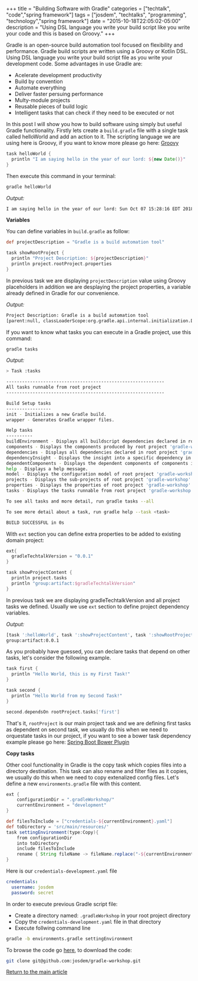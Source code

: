 +++
title = "Building Software with Gradle"
categories = ["techtalk", "code","spring framework"]
tags = ["josdem", "techtalks", "programming", "technology","spring framework"]
date = "2015-10-18T22:05:02-05:00"
description = "Using DSL language you write your build script like you write your code and this is based on Groovy."
+++

Gradle is an open-source build automation tool focused on flexibility and performance. Gradle build scripts are written using a Groovy or Kotlin DSL. Using DSL language you write your build script file as you write your development code. Some advantages in use Gradle are:

* Acelerate development productivity
* Build by convention
* Automate everything
* Deliver faster persuing performance
* Multy-module projects
* Reusable pieces of build logic
* Intelligent tasks that can check if they need to be executed or not

In this post I will show you how to build software using simply but useful Gradle functionality. Firstly lets create a `build.gradle` file with a single task called helloWorld and add an action to it. The scripting language we are using here is Groovy, if you want to know more please go here: [Groovy](/techtalk/groovy/)

```groovy
task helloWorld {
  println "I am saying hello in the year of our lord: ${new Date()}"
}
```

Then execute this command in your terminal:

```bash
gradle helloWorld
```

*Output:*

```bash
I am saying hello in the year of our lord: Sun Oct 07 15:28:16 EDT 2018
```

**Variables**

You can define variables in `build.gradle` as follow:

```groovy
def projectDescription = "Gradle is a build automation tool"

task showRootProject {
  println "Project Description: ${projectDescription}"
  println project.rootProject.properties
}
```

In previous task we are displaying `projectDescription` value using Groovy placeholders in addition we are desplaying the project properties, a variable already defined in Gradle for our convenience.

*Output:*

```bash
Project Description: Gradle is a build automation tool
[parent:null, classLoaderScope:org.gradle.api.internal.initialization.DefaultClassLoaderScope@71bf6081, buildDir:/Users/moralej3/Projects/gradle-workshop/build, configurations:[], plugins:[org.gradle.api.plugins.HelpTasksPlugin@179e437], scriptHandlerFactory:org.gradle.api.internal.initialization.DefaultScriptHandlerFactory@3ffbb4ae, objects:org.gradle.api.internal.model.DefaultObjectFactory@5d7e388e, logger:org.gradle.internal.logging.slf4j.OutputEventListenerBackedLogger@4105a437, deferredProjectConfiguration:org.gradle.api.internal.project.DeferredProjectConfiguration@4c61f1a0, rootDir:/Users/moralej3/Projects/gradle-workshop, project:root project 'gradle-workshop', projectRegistry:org.gradle.api.internal.project.DefaultProjectRegistry@46d02bc5, path::, normalization:org.gradle.normalization.internal.DefaultInputNormalizationHandler_Decorated@246cb975, repositories:[], childProjects:[:], scriptPluginFactory:org.gradle.configuration.ScriptPluginFactorySelector@87a5f3e, state:project state 'EXECUTING', resourceLoader:org.gradle.internal.resource.transfer.DefaultUriTextResourceLoader@4bd54360, serviceRegistryFactory:org.gradle.internal.service.scopes.ProjectScopeServices$4@c9cc7dc, tasks:[task ':helloWorld', task ':showRootProject'], group:, artifacts:org.gradle.api.internal.artifacts.dsl.DefaultArtifactHandler_Decorated@4dfa602b, ext:org.gradle.api.internal.plugins.DefaultExtraPropertiesExtension@17a34505, projectDir:/Users/moralej3/Projects/gradle-workshop, dependencyLocking:org.gradle.internal.locking.DefaultDependencyLockingHandler_Decorated@768cdad2, nexusUser:moralej3, configurationTargetIdentifier:org.gradle.configuration.ConfigurationTargetIdentifier$1@1c4451f8, projectEvaluationBroadcaster:ProjectEvaluationListener broadcast, projectPath::, module:org.gradle.api.internal.artifacts.ProjectBackedModule@21d5e0a, inheritedScope:org.gradle.api.internal.ExtensibleDynamicObject$InheritedDynamicObject@2219163, version:unspecified, script:false, dependencies:org.gradle.api.internal.artifacts.dsl.dependencies.DefaultDependencyHandler_Decorated@f27674f, fileResolver:org.gradle.api.internal.file.BaseDirFileResolver@1f6d7633, extensions:org.gradle.api.internal.plugins.DefaultConvention@21982fb7, modelRegistry:org.gradle.model.internal.registry.DefaultModelRegistry@2fbc086e, projectEvaluator:org.gradle.configuration.project.LifecycleProjectEvaluator@1b951fc9, projectConfigurator:org.gradle.api.internal.project.BuildOperationCrossProjectConfigurator@6f3d3e66, name:gradle-workshop, logging:org.gradle.internal.logging.services.DefaultLoggingManager@f3851a1, configurationActions:org.gradle.configuration.project.DefaultProjectConfigurationActionContainer@4088d750, buildscript:org.gradle.api.internal.initialization.DefaultScriptHandler@73d0e3df, gradleTechtalkVersion:0.0.1, helloWorld:task ':helloWorld', showRootProject:task ':showRootProject', status:release, processOperations:org.gradle.api.internal.file.DefaultFileOperations@75182dcd, subprojects:[], components:[], asDynamicObject:DynamicObject for root project 'gradle-workshop', displayName:root project 'gradle-workshop', identityPath::, parentIdentifier:null, description:null, antBuilderFactory:org.gradle.api.internal.project.DefaultAntBuilderFactory@3860cf96, buildPath::, fileOperations:org.gradle.api.internal.file.DefaultFileOperations@75182dcd, pluginManager:org.gradle.api.internal.plugins.DefaultPluginManager_Decorated@3e54bd9d, standardOutputCapture:org.gradle.internal.logging.services.DefaultLoggingManager@f3851a1, defaultTasks:[], modelSchemaStore:org.gradle.model.internal.manage.schema.extract.DefaultModelSchemaStore@49605da, class:class org.gradle.api.internal.project.DefaultProject_Decorated, buildScriptSource:org.gradle.groovy.scripts.TextResourceScriptSource@4a6e7f93, convention:org.gradle.api.internal.plugins.DefaultConvention@21982fb7, allprojects:[root project 'gradle-workshop'], baseClassLoaderScope:org.gradle.api.internal.initialization.DefaultClassLoaderScope@7eac4556, ant:org.gradle.api.internal.project.DefaultAntBuilder@400e396a, resources:org.gradle.api.internal.resources.DefaultResourceHandler@5baddca3, services:ProjectScopeServices, url:https://api.github.com/, gradle:build 'gradle-workshop', layout:org.gradle.api.internal.file.DefaultProjectLayout@6206a2a2, buildFile:/Users/moralej3/Projects/gradle-workshop/build.gradle, depth:0, nexusPass:Th3str4ng3r., rootProject:root project 'gradle-workshop', properties:(this Map), providers:org.gradle.api.internal.provider.DefaultProviderFactory@5b60eb8f]
```

If you want to know what tasks you can execute in a Gradle project, use this command:

```bash
gradle tasks
```

*Output:*

```bash
> Task :tasks

------------------------------------------------------------
All tasks runnable from root project
------------------------------------------------------------

Build Setup tasks
-----------------
init - Initializes a new Gradle build.
wrapper - Generates Gradle wrapper files.

Help tasks
----------
buildEnvironment - Displays all buildscript dependencies declared in root project 'gradle-workshop'.
components - Displays the components produced by root project 'gradle-workshop'. [incubating]
dependencies - Displays all dependencies declared in root project 'gradle-workshop'.
dependencyInsight - Displays the insight into a specific dependency in root project 'gradle-workshop'.
dependentComponents - Displays the dependent components of components in root project 'gradle-workshop'. [incubating]
help - Displays a help message.
model - Displays the configuration model of root project 'gradle-workshop'. [incubating]
projects - Displays the sub-projects of root project 'gradle-workshop'.
properties - Displays the properties of root project 'gradle-workshop'.
tasks - Displays the tasks runnable from root project 'gradle-workshop'.

To see all tasks and more detail, run gradle tasks --all

To see more detail about a task, run gradle help --task <task>

BUILD SUCCESSFUL in 0s
```

With `ext` section you can define extra properties to be added to existing domain project:

```groovy
ext{
  gradleTechtalkVersion = "0.0.1"
}

task showProjectContent {
  println project.tasks
  println "group:artifact:$gradleTechtalkVersion"
}
```

In previous task we are displaying gradleTechtalkVersion and all project tasks we defined. Usually we use `ext` section to define project dependency variables.

*Output:*

```bash
[task ':helloWorld', task ':showProjectContent', task ':showRootProject']
group:artifact:0.0.1
```

As you probably have guessed, you can declare tasks that depend on other tasks, let's consider the following example.

```groovy
task first {
  println "Hello World, this is my First Task!"
}

task second {
  println "Hello World from my Second Task!"
}

second.dependsOn rootProject.tasks['first']
```

That's it, `rootProject` is our main project task and we are defining first tasks as dependent on second task, we usually do this when we need to orquestate tasks in our project, if you want to see a bower task dependency example please go here: [Spring Boot Bower Plugin](http://josdem.io/techtalk/spring/spring_boot_bower_plugin/)

**Copy tasks**

Other cool functionality in Gradle is the copy task which copies files into a directory destination. This task can also rename and filter files as it copies, we usually do this when we need to copy extenalized config files. Let's define a new `environments.gradle` file with this content.

```groovy
ext {
	configurationDir = ".gradleWorkshop/"
	currentEnvironment = "development"
}

def filesToInclude = ["credentials-${currentEnvironment}.yaml"]
def toDirectory = 'src/main/resources/'
task settingEnvironment(type:Copy){
	from configurationDir
	into toDirectory
	include filesToInclude
	rename { String fileName -> fileName.replace("-${currentEnvironment}", '') }
}
```

Here is our `credentials-development.yaml` file

```yaml
credentials:
  username: josdem
  password: secret
```

In order to execute previous Gradle script file:

* Create a directory named: `.gradleWorkshop` in your root project directory
* Copy the `credentials-development.yaml` file in that directory
* Execute follwing command line

```bash
gradle -b environments.gradle settingEnvironment
```

To browse the code go [here](https://github.com/josdem/gradle-workshop), to download the code:

```bash
git clone git@github.com:josdem/gradle-workshop.git
```

[Return to the main article](/techtalk/continuous_integration_delivery)
